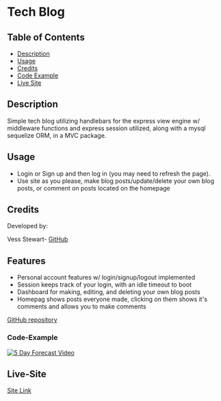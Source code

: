 # Tech Blog

## Table of Contents
- [Description](#description)
- [Usage](#usage)
- [Credits](#credits)
- [Code Example](#Code-Example)
- [Live Site](#Live-Site)

## Description
Simple tech blog utilizing handlebars for the express view engine w/ middleware functions and express session utilized, along with a mysql sequelize ORM, in a MVC package.

## Usage
- Login or Sign up and then log in (you may need to refresh the page).
- Use site as you please, make blog posts/update/delete your own blog posts, or comment on posts located on the homepage

## Credits
Developed by:

Vess Stewart-
[GitHub](https://github.com/angel-pup)

## Features

- Personal account features w/ login/signup/logout implemented
- Session keeps track of your login, with an idle timeout to boot
- Dashboard for making, editing, and deleting your own blog posts
- Homepag shows posts everyone made, clicking on them shows it's comments and allows you to make comments

[GitHub repository](https://github.com/angel-pup/tech-blog)

### Code-Example

[![5 Day Forecast Video](https://img.youtube.com/vi/QrouPMrfwDQ/0.jpg)](https://www.youtube.com/watch?v=QrouPMrfwDQ)

## Live-Site

[Site Link](https://vess-tech-blog.herokuapp.com)